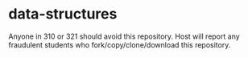 # data-structures

Anyone in 310 or 321 should avoid this repository. Host will report any fraudulent students who fork/copy/clone/download this repository.
